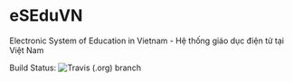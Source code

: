 # eSEduVN
Electronic System of Education in Vietnam - Hệ thống giáo dục điện tử tại Việt Nam

Build Status: ![Travis (.org) branch](https://img.shields.io/travis/weDevCode/eSEduVN/master?style=flat-square)
